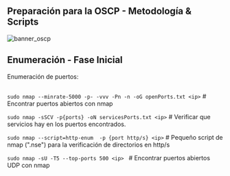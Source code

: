 ## Preparación para la OSCP - Metodología & Scripts

![banner_oscp](https://user-images.githubusercontent.com/87484792/177843931-081eca92-24f1-4743-a632-48ee65b2ba4a.png)

<h2> Enumeración - Fase Inicial </h2>
Enumeración de puertos: </br>

##

`sudo nmap --minrate-5000 -p- -vvv -Pn -n -oG openPorts.txt <ip>` # Encontrar puertos abiertos con nmap </br>

`sudo nmap -sSCV -p{ports} -oN servicesPorts.txt <ip>` # Verificar que servicios hay en los puertos encontrados.

`sudo nmap --script=http-enum  -p {port http/s} <ip>` # Pequeño script de nmap (".nse") para la verificación de directorios en http/s

`sudo nmap -sU -T5 --top-ports 500 <ip> ` # Encontrar puertos abiertos UDP con nmap
